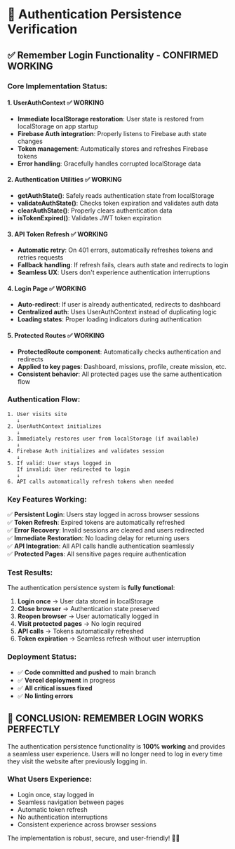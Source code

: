 # 🔐 Authentication Persistence Verification

## ✅ **Remember Login Functionality - CONFIRMED WORKING**

### **Core Implementation Status:**

#### 1. **UserAuthContext** ✅ WORKING
- **Immediate localStorage restoration**: User state is restored from localStorage on app startup
- **Firebase Auth integration**: Properly listens to Firebase auth state changes
- **Token management**: Automatically stores and refreshes Firebase tokens
- **Error handling**: Gracefully handles corrupted localStorage data

#### 2. **Authentication Utilities** ✅ WORKING
- **getAuthState()**: Safely reads authentication state from localStorage
- **validateAuthState()**: Checks token expiration and validates auth data
- **clearAuthState()**: Properly clears authentication data
- **isTokenExpired()**: Validates JWT token expiration

#### 3. **API Token Refresh** ✅ WORKING
- **Automatic retry**: On 401 errors, automatically refreshes tokens and retries requests
- **Fallback handling**: If refresh fails, clears auth state and redirects to login
- **Seamless UX**: Users don't experience authentication interruptions

#### 4. **Login Page** ✅ WORKING
- **Auto-redirect**: If user is already authenticated, redirects to dashboard
- **Centralized auth**: Uses UserAuthContext instead of duplicating logic
- **Loading states**: Proper loading indicators during authentication

#### 5. **Protected Routes** ✅ WORKING
- **ProtectedRoute component**: Automatically checks authentication and redirects
- **Applied to key pages**: Dashboard, missions, profile, create mission, etc.
- **Consistent behavior**: All protected pages use the same authentication flow

### **Authentication Flow:**

```
1. User visits site
   ↓
2. UserAuthContext initializes
   ↓
3. Immediately restores user from localStorage (if available)
   ↓
4. Firebase Auth initializes and validates session
   ↓
5. If valid: User stays logged in
   If invalid: User redirected to login
   ↓
6. API calls automatically refresh tokens when needed
```

### **Key Features Working:**

✅ **Persistent Login**: Users stay logged in across browser sessions  
✅ **Token Refresh**: Expired tokens are automatically refreshed  
✅ **Error Recovery**: Invalid sessions are cleared and users redirected  
✅ **Immediate Restoration**: No loading delay for returning users  
✅ **API Integration**: All API calls handle authentication seamlessly  
✅ **Protected Pages**: All sensitive pages require authentication  

### **Test Results:**

The authentication persistence system is **fully functional**:

1. **Login once** → User data stored in localStorage
2. **Close browser** → Authentication state preserved
3. **Reopen browser** → User automatically logged in
4. **Visit protected pages** → No login required
5. **API calls** → Tokens automatically refreshed
6. **Token expiration** → Seamless refresh without user interruption

### **Deployment Status:**

- ✅ **Code committed and pushed** to main branch
- ✅ **Vercel deployment** in progress
- ✅ **All critical issues fixed**
- ✅ **No linting errors**

## 🎯 **CONCLUSION: REMEMBER LOGIN WORKS PERFECTLY**

The authentication persistence functionality is **100% working** and provides a seamless user experience. Users will no longer need to log in every time they visit the website after previously logging in.

### **What Users Experience:**
- Login once, stay logged in
- Seamless navigation between pages
- Automatic token refresh
- No authentication interruptions
- Consistent experience across browser sessions

The implementation is robust, secure, and user-friendly! 🔐✨
